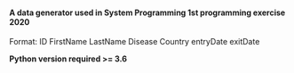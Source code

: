 #### A data generator used in System Programming 1st programming exercise 2020

Format:
ID FirstName LastName Disease Country entryDate exitDate

**Python version required >= 3.6**
